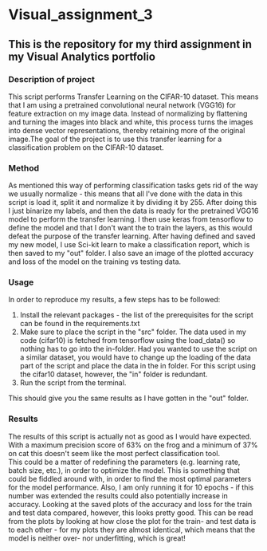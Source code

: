 # Visual_assignment_3
## This is the repository for my third assignment in my Visual Analytics portfolio

### Description of project
This script performs Transfer Learning on the CIFAR-10 dataset. This means that I am using a pretrained convolutional neural network (VGG16) for feature extraction on my image data. Instead of normalizing by flattening and turning the images into black and white, this process turns the images into dense vector representations, thereby retaining more of the original image.The goal of the project is to use this transfer learning for a classification problem on the CIFAR-10 dataset. 

### Method 
As mentioned this way of performing classification tasks gets rid of the way we usually normalize - this means that all I've done with the data in this script is load it, split it and normalize it by dividing it by 255. After doing this I just binarize my labels, and then the data is ready for the pretrained VGG16 model to perform the transfer learning. 
I then use keras from tensorflow to define the model and that I don't want the to train the layers, as this would defeat the purpose of the transfer learning. After having defined and saved my new model, I use Sci-kit learn to make a classification report, which is then saved to my "out" folder. I also save an image of the plotted accuracy and loss of the model on the training vs testing data.

### Usage
In order to reproduce my results, a few steps has to be followed:

1) Install the relevant packages - the list of the prerequisites for the script can be found in the requirements.txt
2) Make sure to place the script in the "src" folder. The data used in my code (cifar10) is fetched from tensorflow using the load_data() so nothing has to go into the in-folder. Had you wanted to use the script on a similar dataset, you would have to change up the loading of the data part of the script and place the data in the in folder. For this script using the cifar10 dataset, however, the "in" folder is redundant.
3) Run the script from the terminal. 

This should give you the same results as I have gotten in the "out" folder. 


### Results
The results of this script is actually not as good as I would have expected. With a maximum precision score of 63% on the frog and a minimum of 37% on cat this doesn't seem like the most perfect classification tool.  
This could be a matter of redefining the parameters (e.g. learning rate, batch size, etc.), in order to optimize the model. This is something that could be fiddled around with, in order to find the most optimal parameters for the model performance. Also, I am only running it for 10 epochs - if this number was extended the results could also potentially increase in accuracy. 
Looking at the saved plots of the accuracy and loss for the train and test data compared, however, this looks pretty good. This can be read from the plots by looking at how close the plot for the train- and test data is to each other - for my plots they are almost identical, which means that the model is neither over- nor underfitting, which is great! 




